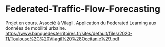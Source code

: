 # Federated-Traffic-Flow-Forecasting
Projet en cours. Associé à Vilagil. Application du Federated Learning aux données de mobilité urbaine.
https://www.banquedesterritoires.fr/sites/default/files/2020-11/Toulouse%2C%20Vilagil%20%28Occitanie%29.pdf
